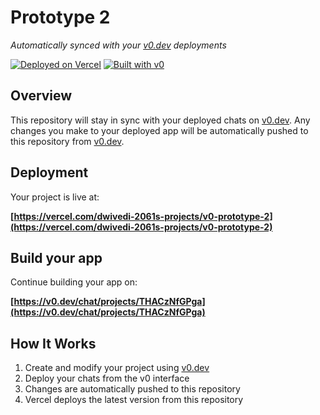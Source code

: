 # Prototype 2

*Automatically synced with your [v0.dev](https://v0.dev) deployments*

[![Deployed on Vercel](https://img.shields.io/badge/Deployed%20on-Vercel-black?style=for-the-badge&logo=vercel)](https://vercel.com/dwivedi-2061s-projects/v0-prototype-2)
[![Built with v0](https://img.shields.io/badge/Built%20with-v0.dev-black?style=for-the-badge)](https://v0.dev/chat/projects/THACzNfGPga)

## Overview

This repository will stay in sync with your deployed chats on [v0.dev](https://v0.dev).
Any changes you make to your deployed app will be automatically pushed to this repository from [v0.dev](https://v0.dev).

## Deployment

Your project is live at:

**[https://vercel.com/dwivedi-2061s-projects/v0-prototype-2](https://vercel.com/dwivedi-2061s-projects/v0-prototype-2)**

## Build your app

Continue building your app on:

**[https://v0.dev/chat/projects/THACzNfGPga](https://v0.dev/chat/projects/THACzNfGPga)**

## How It Works

1. Create and modify your project using [v0.dev](https://v0.dev)
2. Deploy your chats from the v0 interface
3. Changes are automatically pushed to this repository
4. Vercel deploys the latest version from this repository